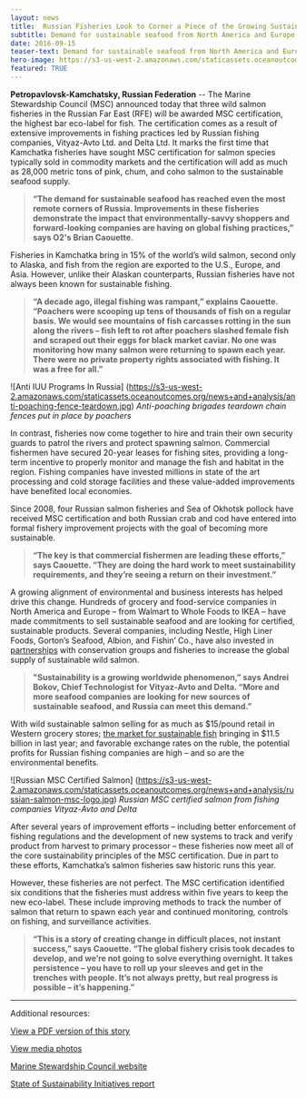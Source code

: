```yaml
---
layout: news
title:  Russian Fisheries Look to Corner a Piece of the Growing Sustainable Seafood Market
subtitle: Demand for sustainable seafood from North America and Europe drives environmental change on remote Kamchatka Peninsula
date: 2016-09-15
teaser-text: Demand for sustainable seafood from North America and Europe drives environmental change on remote Kamchatka Peninsula.
hero-image: https://s3-us-west-2.amazonaws.com/staticassets.oceanoutcomes.org/news+and+analysis/hero+images/west-kam-certification-hero.jpg
featured: TRUE
---
```

**Petropavlovsk-Kamchatsky, Russian Federation** -- The Marine Stewardship Council (MSC) announced today that three wild salmon fisheries in the Russian Far East (RFE) will be awarded MSC certification, the highest bar eco-label for fish. The certification comes as a result of extensive improvements in fishing practices led by Russian fishing companies, Vityaz-Avto Ltd. and Delta Ltd. It marks the first time that Kamchatka fisheries have sought MSC certification for salmon species typically sold in commodity markets and the certification will add as much as 28,000 metric tons of pink, chum, and coho salmon to the sustainable seafood supply.

> **“The demand for sustainable seafood has reached even the most remote corners of Russia. Improvements in these fisheries demonstrate the impact that environmentally-savvy shoppers and forward-looking companies are having on global fishing practices,” says O2's Brian Caouette.** 

Fisheries in Kamchatka bring in 15% of the world’s wild salmon, second only to Alaska, and fish from the region are exported to the U.S., Europe, and Asia. However, unlike their Alaskan counterparts, Russian fisheries have not always been known for sustainable fishing.

> **“A decade ago, illegal fishing was rampant,” explains Caouette. “Poachers were scooping up tens of thousands of fish on a regular basis. We would see mountains of fish carcasses rotting in the sun along the rivers – fish left to rot after poachers slashed female fish and scraped out their eggs for black market caviar. No one was monitoring how many salmon were returning to spawn each year. There were no private property rights associated with fishing. It was a free for all.”**

![Anti IUU Programs In Russia]
(https://s3-us-west-2.amazonaws.com/staticassets.oceanoutcomes.org/news+and+analysis/anti-poaching-fence-teardown.jpg)
*Anti-poaching brigades teardown chain fences put in place by poachers*

In contrast, fisheries now come together to hire and train their own security guards to patrol the rivers and protect spawning salmon. Commercial fishermen have secured 20-year leases for fishing sites, providing a long-term incentive to properly monitor and manage the fish and habitat in the region. Fishing companies have invested millions in state of the art processing and cold storage facilities and these value-added improvements have benefited local economies.

Since 2008, four Russian salmon fisheries and Sea of Okhotsk pollock have received MSC certification and both Russian crab and cod have entered into formal fishery improvement projects with the goal of becoming more sustainable.

> **“The key is that commercial fishermen are leading these efforts,” says Caouette. “They are doing the hard work to meet sustainability requirements, and they’re seeing a return on their investment.”**

A growing alignment of environmental and business interests has helped drive this change. Hundreds of grocery and food-service companies in North America and Europe – from Walmart to Whole Foods to IKEA – have made commitments to sell sustainable seafood and are looking for certified, sustainable products. Several companies, including Nestle, High Liner Foods, Gorton’s Seafood, Albion, and Fishin’ Co., have also invested in <a href="http://salmonfippartnership.org/" target="_blank">partnerships</a> with conservation groups and fisheries to increase the global supply of sustainable wild salmon.

> **"Sustainability is a growing worldwide phenomenon,” says Andrei Bokov, Chief Technologist for Vityaz-Avto and Delta. “More and more seafood companies are looking for new sources of sustainable seafood, and Russia can meet this demand.”**

With wild sustainable salmon selling for as much as $15/pound retail in Western grocery stores; <a href="http://www.iisd.org/sites/default/files/publications/ssi-blue-economy-2016.pdf" target="_blank">the market for sustainable fish</a> bringing in $11.5 billion in last year; and favorable exchange rates on the ruble, the potential profits for Russian fishing companies are high – and so are the environmental benefits.

![Russian MSC Certified Salmon]
(https://s3-us-west-2.amazonaws.com/staticassets.oceanoutcomes.org/news+and+analysis/russian-salmon-msc-logo.jpg)
*Russian MSC certified salmon from fishing companies Vityaz-Avto and Delta*

After several years of improvement efforts – including better enforcement of fishing regulations and the development of new systems to track and verify product from harvest to primary processor – these fisheries now meet all of the core sustainability principles of the MSC certification. Due in part to these efforts, Kamchatka’s salmon fisheries saw historic runs this year.

However, these fisheries are not perfect. The MSC certification identified six conditions that the fisheries must address within five years to keep the new eco-label. These include improving methods to track the number of salmon that return to spawn each year and continued monitoring, controls on fishing, and surveillance activities.

> **“This is a story of creating change in difficult places, not instant success,” says Caouette. “The global fishery crisis took decades to develop, and we’re not going to solve everything overnight. It takes persistence – you have to roll up your sleeves and get in the trenches with people. It’s not always pretty, but real progress is possible – it’s happening.”**

_____

Additional resources:

<a href="https://s3-us-west-2.amazonaws.com/staticassets.oceanoutcomes.org/news+and+analysis/WesternKamchatkaCertificationAnnouncementPressReleaseSeptember2016.pdf" target="_blank">View a PDF version of this story</a> 

<a href="https://drive.google.com/drive/folders/0B4Gx7d8EWmmJTExvQnpwYkxYbjQ" target="_blank">View media photos</a> 

<a href="https://www.msc.org/track-a-fishery/fisheries-in-the-program/in-assessment/pacific/va-delta-kamchatka-salmon/" target="_blank">Marine Stewardship Council website</a> 

<a href="http://www.iisd.org/sites/default/files/publications/ssi-blue-economy-2016.pdf" target="_blank">State of Sustainability Initiatives report</a> 

